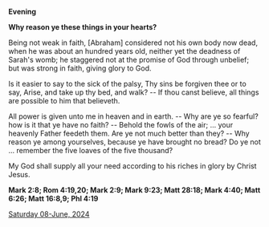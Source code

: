 **Evening**

**Why reason ye these things in your hearts?**
 
Being not weak in faith, [Abraham] considered not his own body now dead, when he was about an hundred years old, neither yet the deadness of Sarah's womb; he staggered not at the promise of God through unbelief; but was strong in faith, giving glory to God.
 
Is it easier to say to the sick of the palsy, Thy sins be forgiven thee or to say, Arise, and take up thy bed, and walk? -- If thou canst believe, all things are possible to him that believeth.
 
All power is given unto me in heaven and in earth. -- Why are ye so fearful? how is it that ye have no faith? -- Behold the fowls of the air; ... your heavenly Father feedeth them. Are ye not much better than they? -- Why reason ye among yourselves, because ye have brought no bread? Do ye not ... remember the five loaves of the five thousand?
 
My God shall supply all your need according to his riches in glory by Christ Jesus.  

**Mark 2:8; Rom 4:19,20; Mark 2:9; Mark 9:23; Matt 28:18; Mark 4:40; Matt 6:26; Matt 16:8,9; Phl 4:19**

[Saturday 08-June, 2024](https://t.me/daily_light)
